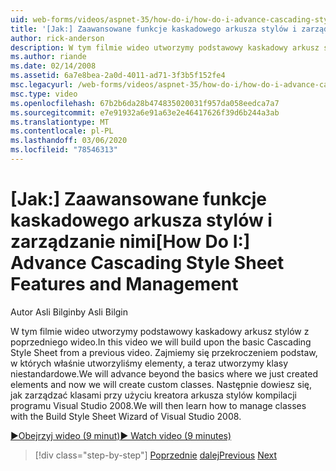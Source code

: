 ```yaml
---
uid: web-forms/videos/aspnet-35/how-do-i/how-do-i-advance-cascading-style-sheet-features-and-management
title: '[Jak:] Zaawansowane funkcje kaskadowego arkusza stylów i zarządzanie | Microsoft Docs'
author: rick-anderson
description: W tym filmie wideo utworzymy podstawowy kaskadowy arkusz stylów z poprzedniego wideo. Zajmiemy się przekroczeniem podstaw, w których właśnie zostały utworzone elementy i...
ms.author: riande
ms.date: 02/14/2008
ms.assetid: 6a7e8bea-2a0d-4011-ad71-3f3b5f152fe4
msc.legacyurl: /web-forms/videos/aspnet-35/how-do-i/how-do-i-advance-cascading-style-sheet-features-and-management
msc.type: video
ms.openlocfilehash: 67b2b6da28b474835020031f957da058eedca7a7
ms.sourcegitcommit: e7e91932a6e91a63e2e46417626f39d6b244a3ab
ms.translationtype: MT
ms.contentlocale: pl-PL
ms.lasthandoff: 03/06/2020
ms.locfileid: "78546313"
---
```

# <a name="how-do-i-advance-cascading-style-sheet-features-and-management"></a><span data-ttu-id="405e6-104">[Jak:] Zaawansowane funkcje kaskadowego arkusza stylów i zarządzanie nimi</span><span class="sxs-lookup"><span data-stu-id="405e6-104">[How Do I:] Advance Cascading Style Sheet Features and Management</span></span>

<span data-ttu-id="405e6-105">Autor Asli Bilgin</span><span class="sxs-lookup"><span data-stu-id="405e6-105">by Asli Bilgin</span></span>

<span data-ttu-id="405e6-106">W tym filmie wideo utworzymy podstawowy kaskadowy arkusz stylów z poprzedniego wideo.</span><span class="sxs-lookup"><span data-stu-id="405e6-106">In this video we will build upon the basic Cascading Style Sheet from a previous video.</span></span> <span data-ttu-id="405e6-107">Zajmiemy się przekroczeniem podstaw, w których właśnie utworzyliśmy elementy, a teraz utworzymy klasy niestandardowe.</span><span class="sxs-lookup"><span data-stu-id="405e6-107">We will advance beyond the basics where we just created elements and now we will create custom classes.</span></span> <span data-ttu-id="405e6-108">Następnie dowiesz się, jak zarządzać klasami przy użyciu kreatora arkusza stylów kompilacji programu Visual Studio 2008.</span><span class="sxs-lookup"><span data-stu-id="405e6-108">We will then learn how to manage classes with the Build Style Sheet Wizard of Visual Studio 2008.</span></span>

[<span data-ttu-id="405e6-109">&#9654;Obejrzyj wideo (9 minut)</span><span class="sxs-lookup"><span data-stu-id="405e6-109">&#9654; Watch video (9 minutes)</span></span>](https://channel9.msdn.com/Blogs/ASP-NET-Site-Videos/how-do-i-advance-cascading-style-sheet-features-and-management)

> [!div class="step-by-step"]
> <span data-ttu-id="405e6-110">[Poprzednie](how-do-i-adding-elements-to-a-css-file-and-create-new-css-on-the-fly.md)
> [dalej](how-do-i-converting-a-net-20-windows-forms-application-to-net-35.md)</span><span class="sxs-lookup"><span data-stu-id="405e6-110">[Previous](how-do-i-adding-elements-to-a-css-file-and-create-new-css-on-the-fly.md)
[Next](how-do-i-converting-a-net-20-windows-forms-application-to-net-35.md)</span></span>

